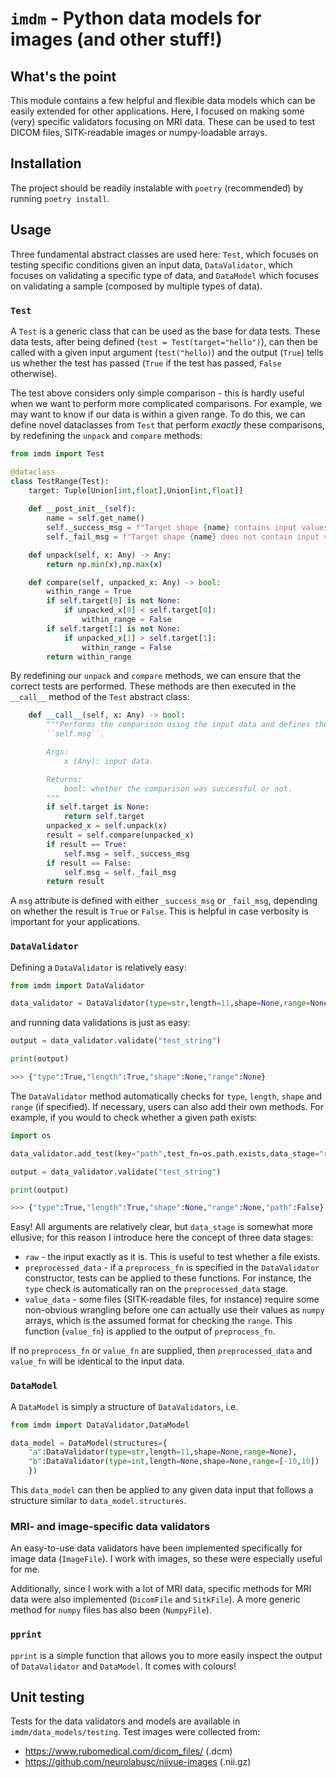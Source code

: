 # `imdm` - Python data models for images (and other stuff!)

## What's the point

This module contains a few helpful and flexible data models which can be easily extended for other applications. Here, I focused on making some (very) specific validators focusing on MRI data. These can be used to test DICOM files, SITK-readable images or numpy-loadable arrays.

## Installation

The project should be readily instalable with `poetry` (recommended) by running `poetry install`. 

## Usage

Three fundamental abstract classes are used here: `Test`, which focuses on testing specific conditions given an input data, `DataValidator`, which focuses on validating a specific type of data, and `DataModel` which focuses on validating a sample (composed by multiple types of data).

### `Test`

A `Test` is a generic class that can be used as the base for data tests. These data tests, after being defined (`test = Test(target="hello")`), can then be called with a given input argument (`test("hello)`) and the output (`True`) tells us whether the test has passed (`True` if the test has passed, `False` otherwise). 

The test above considers only simple comparison - this is hardly useful when we want to perform more complicated comparisons. For example, we may want to know if our data is within a given range. To do this, we can define novel dataclasses from `Test` that perform *exactly* these comparisons, by redefining the `unpack` and `compare` methods:

```python
from imdm import Test

@dataclass
class TestRange(Test):
    target: Tuple[Union[int,float],Union[int,float]]
    
    def __post_init__(self):
        name = self.get_name()
        self._success_msg = f"Target shape {name} contains input values"
        self._fail_msg = f"Target shape {name} does not contain input values"

    def unpack(self, x: Any) -> Any:
        return np.min(x),np.max(x)

    def compare(self, unpacked_x: Any) -> bool:
        within_range = True
        if self.target[0] is not None:
            if unpacked_x[0] < self.target[0]:
                within_range = False
        if self.target[1] is not None:
            if unpacked_x[1] > self.target[1]:
                within_range = False
        return within_range
```

By redefining our `unpack` and `compare` methods, we can ensure that the correct tests are performed. These methods are then executed in the `__call__` method of the `Test` abstract class:

```python
    def __call__(self, x: Any) -> bool:
        """Performs the comparison using the input data and defines the 
        ``self.msg``.

        Args:
            x (Any): input data.

        Returns:
            bool: whether the comparison was successful or not.
        """
        if self.target is None:
            return self.target
        unpacked_x = self.unpack(x)
        result = self.compare(unpacked_x)
        if result == True:
            self.msg = self._success_msg
        if result == False:
            self.msg = self._fail_msg
        return result
```

A `msg` attribute is defined with either `_success_msg` or `_fail_msg`, depending on whether the result is `True` or `False`. This is helpful in case verbosity is important for your applications.

### `DataValidator`

Defining a `DataValidator` is relatively easy:

```python
from imdm import DataValidator

data_validator = DataValidator(type=str,length=11,shape=None,range=None)
```

and running data validations is just as easy:

```python
output = data_validator.validate("test_string")

print(output)

>>> {"type":True,"length":True,"shape":None,"range":None}
```

The `DataValidator` method automatically checks for `type`, `length`, `shape` and `range` (if specified). If necessary, users can also add their own methods. For example, if you would to check whether a given path exists:

```python
import os

data_validator.add_test(key="path",test_fn=os.path.exists,data_stage="raw")

output = data_validator.validate("test_string")

print(output)

>>> {"type":True,"length":True,"shape":None,"range":None,"path":False}
```

Easy! All arguments are relatively clear, but `data_stage` is somewhat more ellusive; for this reason I introduce here the concept of three data stages:

* `raw` - the input exactly as it is. This is useful to test whether a file exists.
* `preprocessed_data` - if a `preprocess_fn` is specified in the `DataValidator` constructor, tests can be applied to these functions. For instance, the `type` check is automatically ran on the `preprocessed_data` stage. 
* `value_data` - some files (SITK-readable files, for instance) require some non-obvious wrangling before one can actually use their values as `numpy` arrays, which is the assumed format for checking the `range`. This function (`value_fn`) is applied to the output of `preprocess_fn`. 

If no `preprocess_fn` or `value_fn` are supplied, then `preprocessed_data` and `value_fn` will be identical to the input data.

### `DataModel`

A `DataModel` is simply a structure of `DataValidators`, i.e.

```python
from imdm import DataValidator,DataModel

data_model = DataModel(structures={
    "a":DataValidator(type=str,length=11,shape=None,range=None),
    "b":DataValidator(type=int,length=None,shape=None,range=[-10,10])
    })
```

This `data_model` can then be applied to any given data input that follows a structure similar to `data_model.structures`.

### MRI- and image-specific data validators

An easy-to-use data validators have been implemented specifically for image data (`ImageFile`). I work with images, so these were especially useful for me. 

Additionally, since I work with a lot of MRI data, specific methods for MRI data were also implemented (`DicomFile` and `SitkFile`). A more generic method for `numpy` files has also been (`NumpyFile`).

### `pprint`

`pprint` is a simple function that allows you to more easily inspect the output of `DataValidator` and `DataModel`. It comes with colours!

## Unit testing

Tests for the data validators and models are available in `imdm/data_models/testing`. Test images were collected from:

* https://www.rubomedical.com/dicom_files/ (.dcm)
* https://github.com/neurolabusc/niivue-images (.nii.gz)